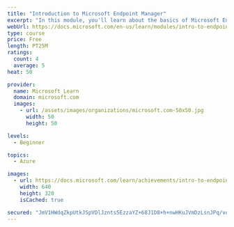 ```yaml
---
title: "Introduction to Microsoft Endpoint Manager"
excerpt: "In this module, you'll learn about the basics of Microsoft Endpoint Manager."
webUrl: https://docs.microsoft.com/en-us/learn/modules/intro-to-endpoint-manager/
type: course
price: Free
length: PT25M
ratings:
  count: 4
  average: 5
heat: 50

provider:
  name: Microsoft Learn
  domain: microsoft.com
  images:
    - url: /assets/images/organizations/microsoft.com-50x50.jpg
      width: 50
      height: 50

levels:
  - Beginner

topics:
  - Azure

images:
  - url: https://docs.microsoft.com/learn/achievements/intro-to-endpoint-manager-social.png
    width: 640
    height: 320
    isCached: true

secured: "JmV1HWdqZkpUtkJSpVDlJznts5EzzaYZ+68J1D8+h+nwHKuJVmDzLsnJPq/vqzMn7Sf5cyYZFu/Hu5/XAWZ8DC9yAqhrJEmkTavZejN88yk/IpLzNYKFdZ7jkQXWwsaCxCea9ZKCevmWzhY6lBBNEwsA3JX6RbTMd++oTpoK13vhqo1y2YcALybtdlDtZMYR0b6J4k4aMFkCvfuaeqjE84DjgVZo236d6bnTcGtYJXdsGQbVmtmGTRVHwKSort7/DPlHN1j0VQ2Hzs+isDw7Xau3G5M/KDSb9777XbXae/+uIKP6Hgr9VySbYWPSedI0O1TO1d1KBaZOAptGXgmL2U5HNTHq5x01M+ORK/VdbXEauaJwtYxrbC0FCONk/sLj4akVA7Nduv4NvEzzQ1PDRznrDgo4uJkBi8xudj1obZg=;YS/qk52oRJNP15Fb2Z7GxQ=="
---
```


